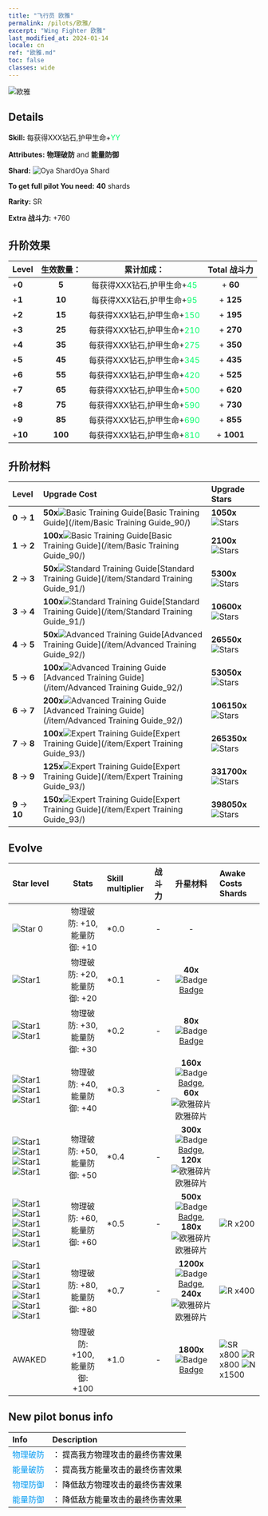 ```yaml
---
title: "飞行员 欧雅"
permalink: /pilots/欧雅/
excerpt: "Wing Fighter 欧雅"
last_modified_at: 2024-01-14
locale: cn
ref: "欧雅.md"
toc: false
classes: wide
---
```



 ![欧雅](/images/pilots/aviator_piece_5016.png)

## Details

 **Skill:** 每获得XXX钻石,护甲生命+<span style="color: #03ff6b">YY</span><br/><span style="color: #000000;"></span> 

 **Attributes:** **物理破防** and **能量防御**

 **Shard:** ![Oya Shard](/images/pilots/Oya_Shard_p.png)Oya Shard 

 **To get full pilot You need:** **40** shards 

 **Rarity:** SR 

 **Extra 战斗力:** +760 



## 升阶效果

  |  Level | 生效数量： |     累计加成：    | Total 战斗力 |
  |:----|:-----:|:-------------------:|:-------:|
  | +**0**  | **5**  | 每获得XXX钻石,护甲生命+<span style="color: #03ff6b">45</span><br/><span style="color: #000000;"></span>  | + **60** |
  | +**1**  | **10**  | 每获得XXX钻石,护甲生命+<span style="color: #03ff6b">95</span><br/><span style="color: #000000;"></span>  | + **125** |
  | +**2**  | **15**  | 每获得XXX钻石,护甲生命+<span style="color: #03ff6b">150</span><br/><span style="color: #000000;"></span>  | + **195** |
  | +**3**  | **25**  | 每获得XXX钻石,护甲生命+<span style="color: #03ff6b">210</span><br/><span style="color: #000000;"></span>  | + **270** |
  | +**4**  | **35**  | 每获得XXX钻石,护甲生命+<span style="color: #03ff6b">275</span><br/><span style="color: #000000;"></span>  | + **350** |
  | +**5**  | **45**  | 每获得XXX钻石,护甲生命+<span style="color: #03ff6b">345</span><br/><span style="color: #000000;"></span>  | + **435** |
  | +**6**  | **55**  | 每获得XXX钻石,护甲生命+<span style="color: #03ff6b">420</span><br/><span style="color: #000000;"></span>  | + **525** |
  | +**7**  | **65**  | 每获得XXX钻石,护甲生命+<span style="color: #03ff6b">500</span><br/><span style="color: #000000;"></span>  | + **620** |
  | +**8**  | **75**  | 每获得XXX钻石,护甲生命+<span style="color: #03ff6b">590</span><br/><span style="color: #000000;"></span>  | + **730** |
  | +**9**  | **85**  | 每获得XXX钻石,护甲生命+<span style="color: #03ff6b">690</span><br/><span style="color: #000000;"></span>  | + **855** |
  | +**10**  | **100**  | 每获得XXX钻石,护甲生命+<span style="color: #03ff6b">810</span><br/><span style="color: #000000;"></span>  | + **1001** |




## 升阶材料

  |  Level |      Upgrade Cost   |  Upgrade Stars  |
  |:-------|:--------------------|:----------------|
  | **0** -> **1**  | **50x**![Basic Training Guide](/images/item/Basic_Training_Guide_p.png)[Basic Training Guide](/item/Basic Training Guide_90/) | **1050x**![Stars](/images/item/Stars_p.png) |
  | **1** -> **2**  | **100x**![Basic Training Guide](/images/item/Basic_Training_Guide_p.png)[Basic Training Guide](/item/Basic Training Guide_90/) | **2100x**![Stars](/images/item/Stars_p.png) |
  | **2** -> **3**  | **50x**![Standard Training Guide](/images/item/Standard_Training_Guide_p.png)[Standard Training Guide](/item/Standard Training Guide_91/) | **5300x**![Stars](/images/item/Stars_p.png) |
  | **3** -> **4**  | **100x**![Standard Training Guide](/images/item/Standard_Training_Guide_p.png)[Standard Training Guide](/item/Standard Training Guide_91/) | **10600x**![Stars](/images/item/Stars_p.png) |
  | **4** -> **5**  | **50x**![Advanced Training Guide](/images/item/Advanced_Training_Guide_p.png)[Advanced Training Guide](/item/Advanced Training Guide_92/) | **26550x**![Stars](/images/item/Stars_p.png) |
  | **5** -> **6**  | **100x**![Advanced Training Guide](/images/item/Advanced_Training_Guide_p.png)[Advanced Training Guide](/item/Advanced Training Guide_92/) | **53050x**![Stars](/images/item/Stars_p.png) |
  | **6** -> **7**  | **200x**![Advanced Training Guide](/images/item/Advanced_Training_Guide_p.png)[Advanced Training Guide](/item/Advanced Training Guide_92/) | **106150x**![Stars](/images/item/Stars_p.png) |
  | **7** -> **8**  | **100x**![Expert Training Guide](/images/item/Expert_Training_Guide_p.png)[Expert Training Guide](/item/Expert Training Guide_93/) | **265350x**![Stars](/images/item/Stars_p.png) |
  | **8** -> **9**  | **125x**![Expert Training Guide](/images/item/Expert_Training_Guide_p.png)[Expert Training Guide](/item/Expert Training Guide_93/) | **331700x**![Stars](/images/item/Stars_p.png) |
  | **9** -> **10**  | **150x**![Expert Training Guide](/images/item/Expert_Training_Guide_p.png)[Expert Training Guide](/item/Expert Training Guide_93/) | **398050x**![Stars](/images/item/Stars_p.png) |




## Evolve

  |  Star level | Stats | Skill multiplier | 战斗力 | 升星材料 | Awake Costs Shards |
  |:------------|:-----:|:-------------------|:----------------:|:--------------------:|:-------------|
  | ![Star 0](/images/s0.png)  | 物理破防: +10, 能量防御: +10  | *0.0  | -  | -  |  |
  | ![Star1](/images/s1.png)  | 物理破防: +20, 能量防御: +20  | *0.1  | -  | **40x**![Badge](/images/item/Badge_p.png)[Badge](/item/Badge_94/)  |  |
  | ![Star1](/images/s1.png)![Star1](/images/s1.png)  | 物理破防: +30, 能量防御: +30  | *0.2  | -  | **80x**![Badge](/images/item/Badge_p.png)[Badge](/item/Badge_94/)  |  |
  | ![Star1](/images/s1.png)![Star1](/images/s1.png)![Star1](/images/s1.png)  | 物理破防: +40, 能量防御: +40  | *0.3  | -  | **160x**![Badge](/images/item/Badge_p.png)[Badge](/item/Badge_94/), **60x**![欧雅碎片](/images/pilots/Oya_Shard_p.png)欧雅碎片  |  |
  | ![Star1](/images/s1.png)![Star1](/images/s1.png)![Star1](/images/s1.png)![Star1](/images/s1.png)  | 物理破防: +50, 能量防御: +50  | *0.4  | -  | **300x**![Badge](/images/item/Badge_p.png)[Badge](/item/Badge_94/), **120x**![欧雅碎片](/images/pilots/Oya_Shard_p.png)欧雅碎片  |  |
  | ![Star1](/images/s1.png)![Star1](/images/s1.png)![Star1](/images/s1.png)![Star1](/images/s1.png)![Star1](/images/s1.png)  | 物理破防: +60, 能量防御: +60  | *0.5  | -  | **500x**![Badge](/images/item/Badge_p.png)[Badge](/item/Badge_94/), **180x**![欧雅碎片](/images/pilots/Oya_Shard_p.png)欧雅碎片  |  ![R](/images/pilots/R_p.png) x200 |
  | ![Star1](/images/s1.png)![Star1](/images/s1.png)![Star1](/images/s1.png)![Star1](/images/s1.png)![Star1](/images/s1.png)![Star1](/images/s1.png)  | 物理破防: +80, 能量防御: +80  | *0.7  | -  | **1200x**![Badge](/images/item/Badge_p.png)[Badge](/item/Badge_94/), **240x**![欧雅碎片](/images/pilots/Oya_Shard_p.png)欧雅碎片  |  ![R](/images/pilots/R_p.png) x400 |
  | AWAKED  | 物理破防: +100, 能量防御: +100  | *1.0  | -  | **1800x**![Badge](/images/item/Badge_p.png)[Badge](/item/Badge_94/)  |  ![SR](/images/pilots/SR_p.png) x800 ![R](/images/pilots/R_p.png) x800 ![N](/images/pilots/N_p.png) x1500 |



## New pilot bonus info

  |  Info |  Description |
  |:------|:-------------|
  | <span style="color: #0099f2">物理破防</span> | <span style="color: #000000;">： 提高我方物理攻击的最终伤害效果</span> |
  | <span style="color: #0099f2">能量破防</span> | <span style="color: #000000;">： 提高我方能量攻击的最终伤害效果</span> |
  | <span style="color: #0099f2">物理防御</span> | <span style="color: #000000;">： 降低敌方物理攻击的最终伤害效果</span> |
  | <span style="color: #0099f2">能量防御</span> | <span style="color: #000000;">： 降低敌方能量攻击的最终伤害效果</span> |

